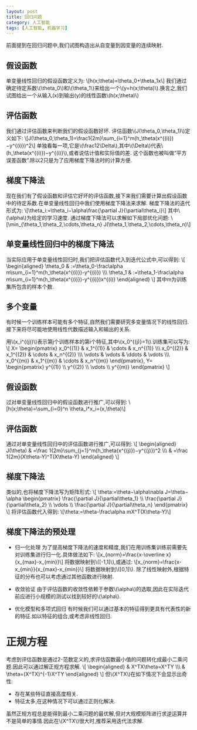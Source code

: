 ```yaml
---
layout: post
title: 回归问题
category: 人工智能
tags: [人工智能, 机器学习]
---
```


前面提到在回归问题中,我们试图构造出从自变量到因变量的连续映射.

<!--exerpt-->

## 假设函数

单变量线性回归的假设函数定义为:
\\[h(x;\theta)=\theta_0+\theta_1x\\]
我们通过确定待定系数\\(\theta_0\\)和\\(\theta_1\\)来给出一个\\(y=h(x;\theta)\\).换言之,我们试图给出一个从输入(x)到输出(y)的线性函数\\(h(x;\theta)\\)

## 评估函数

我们通过评估函数来判断我们的假设函数好坏. 评估函数\\(J(\theta_0,\theta_1)\\)定义如下:
\\[J(\theta_0,\theta_1)=\frac1{2m}\sum_{i=1}^m(h_\theta(x^{(i)})−y^{(i)})^2\\]
单独看每一项,它是\\(\frac12\Delta\\),其中\\(\Delta\\)代表\\(h_\theta(x^{(i)})−y^{(i)}\\),或者说估计值和实际值的差.
这个函数也被叫做“平方误差函数”.除以2只是为了应用梯度下降法时的计算方便.

## 梯度下降法

现在我们有了假设函数和评估它好坏的评估函数,接下来我们需要计算出假设函数中的待定系数.在单变量线性回归中我们使用梯度下降法来求解.
梯度下降法的迭代形式为:
\\[\theta_i:=\theta_i−\alpha\frac{\partial J}{\partial\theta_i}\\]
其中\\(\alpha\\)为给定的学习速度.
通过梯度下降法可以求解如下局部优化问题:
\\[\min_{\theta_1,\theta_2,\cdots,\theta_n} J(\theta_1,\theta_2,\cdots,\theta_n)\\]

## 单变量线性回归中的梯度下降法

当实际应用于单变量线性回归时,我们把评估函数代入到迭代公式中,可以得到:
\\[
\begin{aligned}
\theta_0 & :=\theta_0-\frac\alpha m\sum_{i=1}^m(h_\theta(x^{(i)})-y^{(i)}) \\\\\\
\theta_1 & :=\theta_1-\frac\alpha m\sum_{i=1}^m(h_\theta(x^{(i)})-y^{(i)})x^{(i)}
\end{aligned}
\\]
其中m为训练集所包含的样本个数.

## 多个变量

有时候一个训练样本可能有多个特征,自然我们需要研究多变量情况下的线性回归.
接下来将尽可能地使用线性代数描述输入和输出的关系.

用\\(x_i^{(j)}\\)表示第j个训练样本的第i个特征,其中\\(x_0^{(j)}=1\\).训练集可以写为:
\\[
X=
\begin{pmatrix}
x_0^{(1)} & x_1^{(1)} & \cdots & x_n^{(1)} \\\\\\
x_0^{(2)} & x_1^{(2)} & \cdots & x_n^{(2)} \\\\\\
\vdots & \vdots & \ddots & \vdots \\\\\\
x_0^{(m)} & x_1^{(m)} & \cdots & x_n^{(m)}
\end{pmatrix},
Y=
\begin{pmatrix}
y^{(1)} \\\\ y^{(2)} \\\\ \vdots \\\\ y^{(m)}
\end{pmatrix}
\\]

## 假设函数

过对单变量线性回归中的假设函数进行推广,可以得到:
\\[h(x;\theta)=\sum_{i=0}^n \theta_i*x_i=(x,\theta)\\]

## 评估函数
通过对单变量线性回归中的评估函数进行推广,可以得到:
\\[
\begin{aligned}
J(\theta) & =\frac 1{2m}\sum_{j=1}^m(h_\theta(x^{(j)})−y^{(j)})^2 \\\\\\
& =\frac 1{2m}(X\theta-Y)^T(X\theta-Y)
\end{aligned}
\\]

## 梯度下降法

类似的,也将梯度下降法写为矩阵形式:
\\[
\theta:=\theta−\alpha\nabla J=\theta−\alpha
\begin{pmatrix}
\frac{\partial J}{\partial\theta_1} \\\\ \frac{\partial J}{\partial\theta_2} \\\\ \vdots \\\\ \frac{\partial J}{\partial\theta_n}
\end{pmatrix}
\\]
将评估函数代入得到:
\\[\theta:=\theta-\frac\alpha mX^T(X\theta-Y)\\]

## 梯度下降法的预处理
* 归一化处理
为了提高梯度下降法的速度和精度,我们在用训练集训练前需要先对训练集进行归一化.具体做法如下:
\\[x_{norm}=\frac{x-\overline x}{x_{max}-x_{min}}\\]
将数据映射到\\([-1,1]\\),或通过:
\\[x_{norm}=\frac{x-x_{min}}{x_{max}-x_{min}}\\]
将数据映射到\\([0,1]\\).
除了线性映射外,根据特征的分布也可以考虑通过其他函数进行映射.

* 收敛验证
由于评估函数的收敛性依赖于参数\\(\alpha\\)的选取,因此在实际迭代前应进行小规模的测试以找到较好的\\(\alpha\\).

* 优化模型和多项式回归
有时候我们可以通过基本的特征得到更具有代表性的新的特征.如以特征的组合,或考虑非线性回归.

# 正规方程

考虑到评估函数是通过2-范数定义的,求评估函数最小值的问题转化成最小二乘问题.因此可以通过解正规方程求解.
\\[
\begin{aligned}
& X^TX\theta=X^TY \\\\\\
& \theta=(X^TX)^{-1}X^TY
\end{aligned}
\\]
但\\(X^TX\\)在如下情况下会显示出奇性:

* 存在某些特征直接高度相关.
* 特征太多,在这种情况下可以通过正则化解决.

虽然正规方程总是能得到最小二乘问题的最优解,但对大规模矩阵进行求逆运算并不是简单的事情.因此在\\(X^TX\\)很大时,推荐采用迭代法求解.